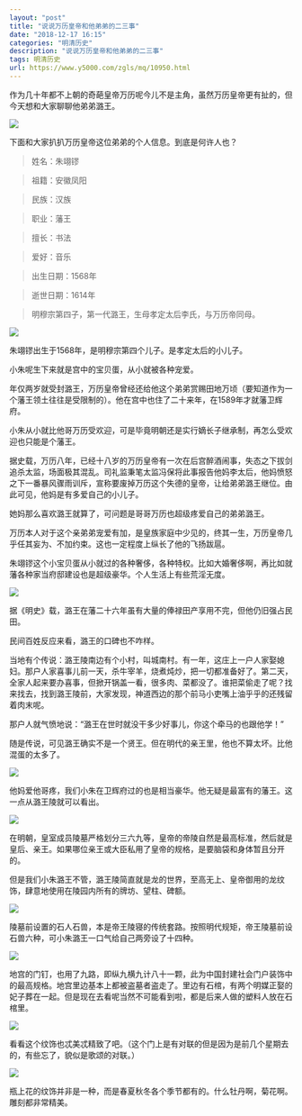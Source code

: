 ```yaml
---
layout: "post"
title: "说说万历皇帝和他弟弟的二三事"
date: "2018-12-17 16:15"
categories: "明清历史"
description: "说说万历皇帝和他弟弟的二三事"
tags: 明清历史
url: https://www.y5000.com/zgls/mq/10950.html
---
```






作为几十年都不上朝的奇葩皇帝万历呢今儿不是主角，虽然万历皇帝更有扯的，但今天想和大家聊聊他弟弟潞王。

![](https://img.y5000.com/uploads/allimg/170116/8-1F116164640252.jpg)

下面和大家扒扒万历皇帝这位弟弟的个人信息。到底是何许人也？

> 姓名：朱翊镠

>

> 祖籍：安徽凤阳

>

> 民族：汉族

>

> 职业：藩王

>

> 擅长：书法

>

> 爱好：音乐

>

> 出生日期：1568年

>

> 逝世日期：1614年

>

> 明穆宗第四子，第一代潞王，生母孝定太后李氏，与万历帝同母。

![](https://img.y5000.com/uploads/allimg/170116/8-1F116164AVB.jpg)

朱翊镠出生于1568年，是明穆宗第四个儿子。是孝定太后的小儿子。

小朱呢生下来就是宫中的宝贝蛋，从小就被各种宠爱。

年仅两岁就受封潞王，万历皇帝曾经还给他这个弟弟赏赐田地万顷（要知道作为一个藩王领土往往是受限制的）。他在宫中也住了二十来年，在1589年才就藩卫辉府。

小朱从小就比他哥万历受欢迎，可是毕竟明朝还是实行嫡长子继承制，再怎么受欢迎也只能是个藩王。

据史载，万历八年，已经十八岁的万历皇帝有一次在后宫醉酒闹事，失态之下拔剑追杀太监，场面极其混乱。司礼监秉笔太监冯保将此事报告他妈李太后，他妈愤怒之下一番暴风骤雨训斥，宣称要废掉万历这个失德的皇帝，让给弟弟潞王继位。由此可见，他妈是有多爱自己的小儿子。

她妈那么喜欢潞王就算了，可问题是哥哥万历也超级疼爱自己的弟弟潞王。

万历本人对于这个亲弟弟宠爱有加，是皇族家庭中少见的，终其一生，万历皇帝几乎任其妄为、不加约束。这也一定程度上纵长了他的飞扬跋扈。

朱翊镠这个小宝贝蛋从小就过的各种奢侈，各种特权。比如大婚奢侈啊，再比如就藩各种家当府邸建设也是超级豪华。个人生活上有些荒淫无度。

![](https://img.y5000.com/uploads/allimg/170116/8-1F116164G2249.jpg)

据《明史》载，潞王在藩二十六年虽有大量的俸禄田产享用不完，但他仍旧强占民田。

民间百姓反应来看，潞王的口碑也不咋样。

当地有个传说：潞王陵南边有个小村，叫城南村。有一年，这庄上一户人家娶媳妇。那户人家喜事儿前一天，杀牛宰羊，烧煮炖炒，把一切都准备好了。第二天，全家人起来要办喜事，但掀开锅盖一看，很多肉、菜都没了。谁把菜偷走了呢？找来找去，找到潞王陵前，大家发现，神道西边的那个前马小吏嘴上油乎乎的还残留着肉末呢。

那户人就气愤地说：“潞王在世时就没干多少好事儿，你这个牵马的也跟他学！”

随是传说，可见潞王确实不是一个贤王。但在明代的亲王里，他也不算太坏。比他混蛋的太多了。

![](https://img.y5000.com/uploads/allimg/170116/8-1F116164H3106.jpg)

他妈爱他哥疼，我们小朱在卫辉府过的也是相当豪华。他无疑是最富有的藩王。这一点从潞王陵就可以看出。

![](https://img.y5000.com/uploads/allimg/170116/8-1F116164IJ40.jpg)

在明朝，皇室成员陵墓严格划分三六九等，皇帝的帝陵自然是最高标准，然后就是皇后、亲王。如果哪位亲王或大臣私用了皇帝的规格，是要脑袋和身体暂且分开的。

但是我们小朱潞王不管，潞王陵简直就是龙的世界，至高无上、皇帝御用的龙纹饰，肆意地使用在陵园内所有的牌坊、望柱、碑额。

![](https://img.y5000.com/uploads/allimg/170116/8-1F116164K0456.jpg)

陵墓前设置的石人石兽，本是帝王陵寝的传统套路。按照明代规矩，帝王陵墓前设石兽六种，可小朱潞王一口气给自己两旁设了十四种。

![](https://img.y5000.com/uploads/allimg/170116/8-1F116164P1G8.jpg)

地宫的门钉，也用了九路，即纵九横九计八十一颗，此为中国封建社会门户装饰中的最高规格。地宫里边基本上都被盗墓者盗走了。里边有石棺，有两个明媒正娶的妃子葬在一起。但是现在去看呢当然不可能看到啦，都是后来人做的塑料人放在石棺里。

![](https://img.y5000.com/uploads/allimg/170116/8-1F116164Q2F7.jpg)

看看这个纹饰也忒美忒精致了吧。（这个门上是有对联的但是因为是前几个星期去的，有些忘了，貌似是歌颂的对联。）

![](https://img.y5000.com/uploads/allimg/170116/8-1F116164R2K1.jpg)

瓶上花的纹饰并非是一种，而是春夏秋冬各个季节都有的。什么牡丹啊，菊花啊。雕刻都非常精美。
